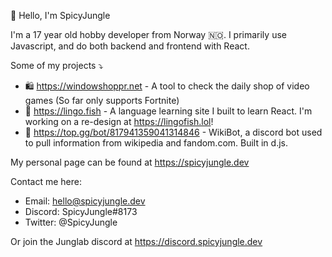 👋 Hello, I'm SpicyJungle

I'm a 17 year old hobby developer from Norway 🇳🇴.
I primarily use Javascript, and do both backend and frontend with React.

Some of my projects ⤵️
- 🛍️ https://windowshoppr.net - A tool to check the daily shop of video games (So far only supports Fortnite)
- 🐠 https://lingo.fish - A language learning site I built to learn React. I'm working on a re-design at https://lingofish.lol!
- 📖 https://top.gg/bot/817941359041314846 - WikiBot, a discord bot used to pull information from wikipedia and fandom.com. Built in d.js.

My personal page can be found at https://spicyjungle.dev

Contact me here:
- Email: hello@spicyjungle.dev
- Discord: SpicyJungle#8173
- Twitter: @SpicyJungle

Or join the Junglab discord at https://discord.spicyjungle.dev

